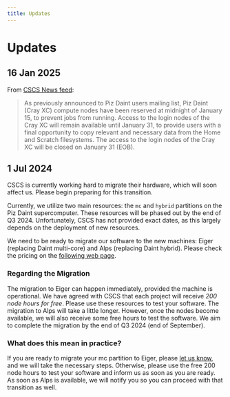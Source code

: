 ```yaml
---
title: Updates
---
```


# Updates

## 16 Jan 2025

From [CSCS News feed](https://user.cscs.ch/news/):

> As previously announced to Piz Daint users mailing list, Piz Daint (Cray XC) compute nodes have been reserved at midnight of January 15, to prevent jobs from running. Access to the login nodes of the Cray XC will remain available until January 31, to provide users with a final opportunity to copy relevant and necessary data from the Home and Scratch filesystems. The access to the login nodes of the Cray XC will be closed on January 31 (EOB).

## 1 Jul 2024

CSCS is currently working hard to migrate their hardware, which will soon affect us. Please begin preparing for this transition.

Currently, we utilize two main resources: the `mc` and `hybrid` partitions on the Piz Daint supercomputer.
These resources will be phased out by the end of Q3 2024. Unfortunately, CSCS has not provided exact dates, as this largely depends on the deployment of new resources.

We need to be ready to migrate our software to the new machines: Eiger (replacing Daint multi-core) and Alps (replacing Daint hybrid). Please check the pricing on the [following web page](https://2go.cscs.ch/offering/swiss_academia/institutional_customers/).

### Regarding the Migration

The migration to Eiger can happen immediately, provided the machine is operational.
We have agreed with CSCS that each project will receive _200 node hours for free_.
Please use these resources to test your software.
The migration to Alps will take a little longer.
However, once the nodes become available, we will also receive some free hours to test the software.
We aim to complete the migration by the end of Q3 2024 (end of September).

### What does this mean in practice?

If you are ready to migrate your mc partition to Eiger, please [let us know](mailto:compute@empa.ch), and we will take the necessary steps.
Otherwise, please use the free 200 node hours to test your software and inform us as soon as you are ready.
As soon as Alps is available, we will notify you so you can proceed with that transition as well.
